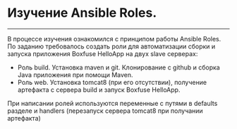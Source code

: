 # Изучение Ansible Roles.
***
В процессе изучения ознакомился с принципом работы Ansible Roles.
По заданию требовалось создать роли для автоматизации сборки и запуска приложения Boxfuse HelloApp на двух slave серверах:
* Роль build. Установка maven и git. Клонирование с github и сборка Java приложения при помощи Maven.
* Роль web. Установка tomcat8 (при его отсутствии), получение артефакта с сервера build и запуск Boxfuse HelloApp.

При написании ролей используются переменные с путями в defaults разделе и handlers (перезапуск сервера tomcat8 при получании артефакта)
